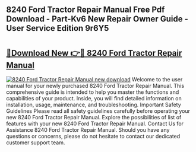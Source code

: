## 8240 Ford Tractor Repair Manual Free Pdf Download - Part-Kv6 New Repair Owner Guide - User Service Edition 9r6Y5

# <h2><a href="http://bc80653.oget.top/?id=8240+Ford+Tractor+Repair+Manual">🔗Download New 👉🔴 8240 Ford Tractor Repair Manual</a></h2>

[![8240 Ford Tractor Repair Manual new download](https://i.imgur.com/5g1atiW.png)](http://bc80653.oget.top/?id=8240+Ford+Tractor+Repair+Manual)
Welcome to the user manual for your newly purchased 8240 Ford Tractor Repair Manual. This comprehensive guide is intended to help you master the functions and capabilities of your product. Inside, you will find detailed information on installation, usage, maintenance, and troubleshooting. Important Safety Guidelines Please read all safety guidelines carefully before operating your new 8240 Ford Tractor Repair Manual. Explore the possibilities of list of features with your new 8240 Ford Tractor Repair Manual. Contact Us for Assistance 8240 Ford Tractor Repair Manual. Should you have any questions or concerns, please do not hesitate to contact our dedicated customer support team.

